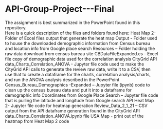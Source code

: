 # API-Group-Project---Final
The assignment is best summarized in the PowerPoint found in this repository.  
Here is a quick description of the files and folders found here:
    Heat Map 2- Folder of Excel files output that generate the heat map
    Output - Folder used to house the downloaded demographic information from Census bureau and location info from Google place search
    Resources – Folder holding the raw data download from census bureau site 
    CBDataFileExpanded.cs – Excel file copy of demographic data used for the correlation analysis
    CityGrid API data_Charts_Correlation_ANOVA -  Jupyter file code used to make the CityGrid API calls to generate the review raw data, write it to a CSV, then use that to create a dataframe for the charts, correlation analysis/charts, and run the ANOVA analysis described in the PowerPoint
    Census_Bureau_Demographics -Expanded – Jupyter file (ipynb) code to clean up the census bureau data and put it into a dataframe for demographic info
    Coordinates from Google Place Search – Jupyter file code that is pulling the latitude and longitude from Google search API
    Heat Map 2- Jupyter file code for heatmap generation
    Review_Data_2_1_21 – CSV output from the API dataframe generation found in the CityGrid API data_Charts_Correlation_ANOVA.ipynb file
    USA Map - print out of the heatmap from Heat Map 2 code

